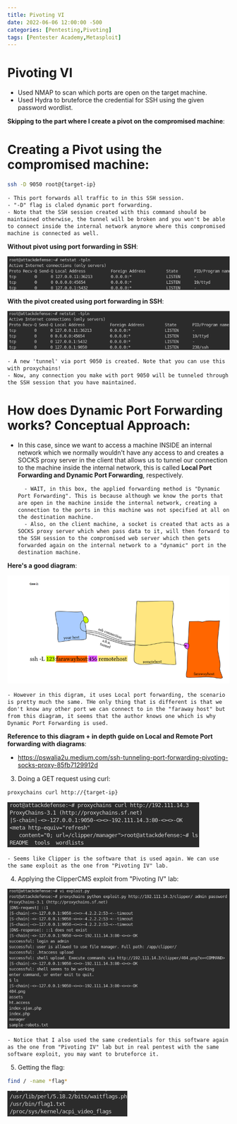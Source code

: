 ```yaml
---
title: Pivoting VI
date: 2022-06-06 12:00:00 -500
categories: [Pentesting,Pivoting]
tags: [Pentester Academy,Metasploit]
---
```


# Pivoting VI


- Used NMAP to scan which ports are open on the target machine.
- Used Hydra to bruteforce the credential for SSH using the given password wordlist.

**Skipping to the part where I create a pivot on the compromised machine**:

# Creating a Pivot using the compromised machine:
```bash
ssh -D 9050 root@{target-ip}
```

	- This port forwards all traffic to in this SSH session.
	- "-D" flag is claled dynamic port forwarding.
	- Note that the SSH session created with this command should be maintained otherwise, the tunnel will be broken and you won't be able to connect inside the internal network anymore where this compromised machine is connected as well.

**Without pivot using port forwarding in SSH**:

![](/assets/img/1618.png)

**With the pivot created using port forwarding in SSH**:

![](/assets/img/1619.png)

	- A new 'tunnel' via port 9050 is created. Note that you can use this with proxychains!
	- Now, any connection you make with port 9050 will be tunneled through the SSH session that you have maintained.

# How does Dynamic Port Forwarding works? Conceptual Approach:
- In this case, since we want to access a machine INSIDE an internal network which we normally wouldn't have any access to and creates a SOCKS proxy server in the client that allows us to tunnel our connection to the machine inside the internal network, this is called **Local Port Forwarding and Dynamic Port Forwarding**, respectively.

		- WAIT, in this box, the applied forwarding method is "Dynamic Port Forwarding". This is because although we know the ports that are open in the machine inside the internal network, creating a connection to the ports in this machine was not specified at all on the destination machine.
		- Also, on the client machine, a socket is created that acts as a SOCKS proxy server which when pass data to it, will then forward to the SSH session to the compromised web server which then gets forwarded again on the internal network to a "dynamic" port in the destination machine.

**Here's a good diagram**:

![](/assets/img/1620.png)

	- However in this digram, it uses Local port forwarding, the scenario is pretty much the same. THe only thing that is different is that we don't know any other port we can connect to in the "faraway host" but from this diagram, it seems that the author knows one which is why Dynamic Port Forwarding is used.

**Reference to this diagram + in depth guide on Local and Remote Port forwarding with diagrams**:
- https://pswalia2u.medium.com/ssh-tunneling-port-forwarding-pivoting-socks-proxy-85fb7129912d

3. Doing a GET request using curl:

```bash
proxychains curl http://{target-ip}
```

![](/assets/img/1621.png)

	- Seems like Clipper is the software that is used again. We can use the same exploit as the one from "Pivoting IV" lab.

4. Applying the ClipperCMS exploit from "Pivoting IV" lab:

![](/assets/img/1622.png)

	- Notice that I also used the same credentials for this software again as the one from "Pivoting IV" lab but in real pentest with the same software exploit, you may want to bruteforce it.

5. Getting the flag:

```bash
find / -name *flag*
```

![](/assets/img/1623.png)


